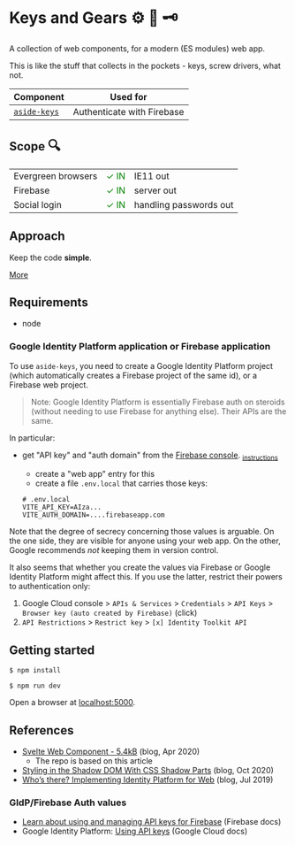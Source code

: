# Keys and Gears ⚙️ 🔩 🗝

<!-- Root README: 
- visible in GitHub
- for developers; explains how to build and test the project
-->

A collection of web components, for a modern (ES modules) web app.

This is like the stuff that collects in the pockets - keys, screw drivers, what not.

|Component|Used for|
|---|---|
|[`aside-keys`](packages/aside-keys/README.md)|Authenticate with Firebase|


<!-- 
## Playground

tbd. place testing link in the GitHub description, once deployed

..or maybe make a 'playground' link, above?
-->

## Scope <font size="+2">🔍</font>

||||
|---|---|---|
|Evergreen browsers|<font color=green>&check; IN</font>|IE11 out|
|Firebase|<font color=green>&check; IN</font>|server out|
|Social login|<font color=green>&check; IN</font>|handling passwords out|

## Approach

Keep the code **simple**.

[More](APPROACH.md)


## Requirements

- node

### Google Identity Platform application or Firebase application

To use `aside-keys`, you need to create a Google Identity Platform project (which automatically creates a Firebase project of the same id), or a Firebase web project.

>Note: Google Identity Platform is essentially Firebase auth on steroids (without needing to use Firebase for anything else). Their APIs are the same.

In particular:

- get "API key" and "auth domain" from the [Firebase console](https://console.firebase.google.com/). <sub>[instructions](https://firebase.google.com/docs/projects/api-keys)</sub>
  - create a "web app" entry for this
  - create a file `.env.local` that carries those keys:

   ```
   # .env.local
   VITE_API_KEY=AIza...
   VITE_AUTH_DOMAIN=....firebaseapp.com
   ```

Note that the degree of secrecy concerning those values is arguable. On the one side, they are visible for anyone using your web app. On the other, Google recommends *not* keeping them in version control.

It also seems that whether you create the values via Firebase or Google Identity Platform might affect this. If you use the latter, restrict their powers to authentication only:

1. Google Cloud console > `APIs & Services` > `Credentials` > `API Keys` > `Browser key (auto created by Firebase)` (click)
2. `API Restrictions` > `Restrict key` > `[x] Identity Toolkit API`

<!--
Developed on:

macOS 11.2
node 15.x
npm 7.x
-->


## Getting started

```
$ npm install
```

```
$ npm run dev 
```

Open a browser at [localhost:5000](http://localhost:5000). 


## References

- [Svelte Web Component - 5.4kB](https://medium.com/@gogakoreli/svelte-web-component-5-4kb-4afe46590d99) (blog, Apr 2020)
  - The repo is based on this article
- [Styling in the Shadow DOM With CSS Shadow Parts](https://css-tricks.com/styling-in-the-shadow-dom-with-css-shadow-parts/) (blog, Oct 2020)
- [Who’s there? Implementing Identity Platform for Web](https://medium.com/@ThatJenPerson/whos-there-implementing-identity-platform-for-web-c210c6839d3b) (blog, Jul 2019)

### GIdP/Firebase Auth values

- [Learn about using and managing API keys for Firebase](https://firebase.google.com/docs/projects/api-keys) (Firebase docs)
- Google Identity Platform: [Using API keys](https://cloud.google.com/docs/authentication/api-keys) (Google Cloud docs)

